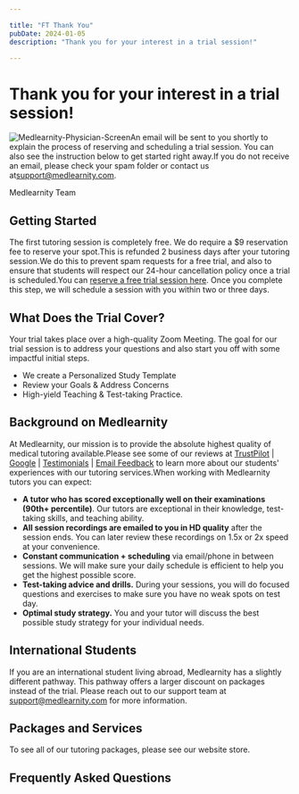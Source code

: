 ```yaml
---

title: "FT Thank You"
pubDate: 2024-01-05
description: "Thank you for your interest in a trial session!"

---
```



# Thank you for your interest in a trial session!

![](https://www.medlearnity.com//images/wp/2023/04/Medlearnity-Physician-Screen.webp "Medlearnity-Physician-Screen")An email will be sent to you shortly to explain the process of reserving and scheduling a trial session. You can also see the instruction below to get started right away.If you do not receive an email, please check your spam folder or contact us at[support@medlearnity.com](mailto:support@medlearnity.com).

Medlearnity Team

## Getting Started

The first tutoring session is completely free. We do require a $9 reservation fee to reserve your spot.This is refunded 2 business days after your tutoring session.We do this to prevent spam requests for a free trial, and also to ensure that students will respect our 24-hour cancellation policy once a trial is scheduled.You can [reserve a free trial session here](https://www.medlearnity.com/product/trial-reservation/). Once you complete this step, we will schedule a session with you within two or three days.

## What Does the Trial Cover?

Your trial takes place over a high-quality Zoom Meeting. The goal for our trial session is to address your questions and also start you off with some impactful initial steps.

- We create a Personalized Study Template
- Review your Goals & Address Concerns
- High-yield Teaching & Test-taking Practice.

## Background on Medlearnity

At Medlearnity, our mission is to provide the absolute highest quality of medical tutoring available.Please see some of our reviews at [TrustPilot](https://www.trustpilot.com/review/medlearnity.com) | [Google](https://www.google.com/maps/place/Medlearnity+Tutoring+\(USMLE+Step+1-2-3,+MCAT,+ABIM,+ABFM,+ABSITE\)/@40.7206058,-74.0014893,17z/data=!3m1!4b1!4m6!3m5!1s0x89c25981baf77257:0xf372ef78c42cfd0b!8m2!3d40.7206058!4d-74.0014893!16s%2Fg%2F11h27bg2pb) | [Testimonials](https://www.medlearnity.com/student-testimonials/) | [Email Feedback](https://www.medlearnity.com/email-reviews/) to learn more about our students' experiences with our tutoring services.When working with Medlearnity tutors you can expect:

- **A tutor who has scored exceptionally well on their examinations (90th+ percentile)**. Our tutors are exceptional in their knowledge, test-taking skills, and teaching ability.
- **All session recordings are emailed to you in HD quality** after the session ends. You can later review these recordings on 1.5x or 2x speed at your convenience.
- **Constant communication + scheduling** via email/phone in between sessions. We will make sure your daily schedule is efficient to help you get the highest possible score.
- **Test-taking advice and drills.** During your sessions, you will do focused questions and exercises to make sure you have no weak spots on test day.
- **Optimal study strategy.** You and your tutor will discuss the best possible study strategy for your individual needs.

## International Students

If you are an international student living abroad, Medlearnity has a slightly different pathway. This pathway offers a larger discount on packages instead of the trial. Please reach out to our support team at [support@medlearnity.com](mailto:support@medlearnity.com) for more information.

## Packages and Services

To see all of our tutoring packages, please see our website store.

## Frequently Asked Questions

